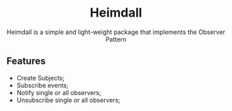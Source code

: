 <h1 align="center">Heimdall</h1>
<p align="center">
  Heimdall is a simple and light-weight package that implements the Observer Pattern
</p>

## Features
* Create Subjects;
* Subscribe events;
* Notify single or all observers;
* Unsubscribe single or all observers;

